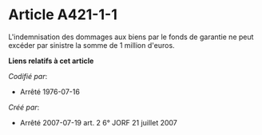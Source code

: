 # Article A421-1-1

L'indemnisation des dommages aux biens par le fonds de garantie ne peut excéder par sinistre la somme de 1 million d'euros.

**Liens relatifs à cet article**

_Codifié par_:

  - Arrêté 1976-07-16

_Créé par_:

  - Arrêté 2007-07-19 art. 2 6° JORF 21 juillet 2007
